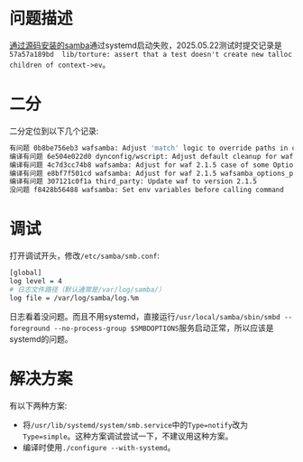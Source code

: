 # 问题描述

[通过源码安装的samba](https://chenxiaosong.com/course/smb/environment.html#build-samba-from-source)通过systemd启动失败，2025.05.22测试时提交记录是`57a57a189bd  lib/torture: assert that a test doesn't create new talloc children of context->ev`。

# 二分

二分定位到以下几个记录:
```sh
有问题 0b8be756eb3 wafsamba: Adjust 'match' logic to override paths in config.check()
编译有问题 6e504e022d0 dynconfig/wscript: Adjust default cleanup for waf 2.1.5
编译有问题 4c7d3cc74b8 wafsamba: Adjust for waf 2.1.5 case of some Options.options attributes
编译有问题 e8bf7f501cd wafsamba: Adjust for waf 2.1.5 wafsamba_options_parse_cmd_args return
编译有问题 307121c0f1a third_party: Update waf to version 2.1.5
没问题 f8428b56488 wafsamba: Set env variables before calling command
```

# 调试

打开调试开头，修改`/etc/samba/smb.conf`:
```sh
[global]
log level = 4
# 日志文件路径（默认通常是/var/log/samba/）
log file = /var/log/samba/log.%m
```

日志看着没问题。而且不用systemd，直接运行`/usr/local/samba/sbin/smbd --foreground --no-process-group $SMBDOPTIONS`服务启动正常，所以应该是systemd的问题。

# 解决方案

有以下两种方案:

- 将`/usr/lib/systemd/system/smb.service`中的`Type=notify`改为`Type=simple`。这种方案调试尝试一下，不建议用这种方案。
- 编译时使用`./configure --with-systemd`。

